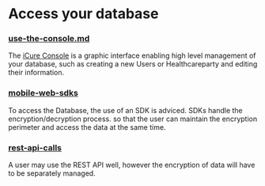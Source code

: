 # Access your database

### [use-the-console.md](use-the-console.md "mention")

The [iCure Console](https://console.icure.dev) is a graphic interface enabling high level management of your database, such as creating a new Users or Healthcareparty and editing their information.&#x20;

### [mobile-web-sdks](../icure-data-stack/mobile-web-sdks/ "mention")

To access the Database, the use of an SDK is adviced. SDKs handle the encryption/decryption process. so that the user can maintain the encryption perimeter and access the data at the same time.&#x20;

### [rest-api-calls](../icure-data-stack/rest-api-calls/ "mention")

A user may use the REST API well, however the encryption of data will have to be separately managed.
